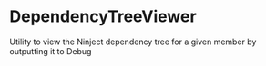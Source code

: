 # DependencyTreeViewer
Utility to view the Ninject dependency tree for a given member by outputting it to Debug
